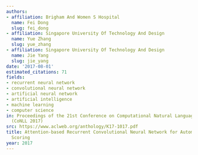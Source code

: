 ```yaml
---
authors:
- affiliation: Brigham And Women S Hospital
  name: Fei Dong
  slug: fei_dong
- affiliation: Singapore University Of Technology And Design
  name: Yue Zhang
  slug: yue_zhang
- affiliation: Singapore University Of Technology And Design
  name: Jie Yang
  slug: jie_yang
date: '2017-08-01'
estimated_citations: 71
fields:
- recurrent neural network
- convolutional neural network
- artificial neural network
- artificial intelligence
- machine learning
- computer science
in: Proceedings of the 21st Conference on Computational Natural Language Learning
  (CoNLL 2017)
src: https://www.aclweb.org/anthology/K17-1017.pdf
title: Attention-based Recurrent Convolutional Neural Network for Automatic Essay
  Scoring
year: 2017
---
```

